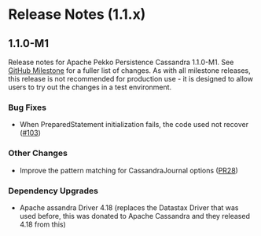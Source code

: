 # Release Notes (1.1.x)

## 1.1.0-M1
Release notes for Apache Pekko Persistence Cassandra 1.1.0-M1. See [GitHub Milestone](https://github.com/apache/pekko-persistence-cassandra/milestone/1?closed=1) for a fuller list of changes.
As with all milestone releases, this release is not recommended for production use - it is designed to allow users to try out the changes in a test environment.

### Bug Fixes
* When PreparedStatement initialization fails, the code used not recover ([#103](https://github.com/apache/pekko-persistence-cassandra/issues/103))

### Other Changes
* Improve the pattern matching for CassandraJournal options ([PR28](https://github.com/apache/pekko-persistence-cassandra/pull/28))

### Dependency Upgrades
* Apache assandra Driver 4.18 (replaces the Datastax Driver that was used before, this was donated to Apache Cassandra and they released 4.18 from this)
